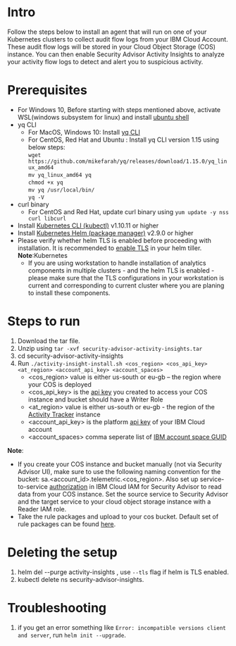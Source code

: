 # Intro
Follow the steps below to install an agent that will run on one of your Kubernetes clusters to collect audit flow logs from your IBM Cloud Account. These audit flow logs will be stored in your Cloud Object Storage (COS) instance. You can then enable Security Advisor Activity Insights to analyze your activity flow logs to detect and alert you to suspicious activity.

# Prerequisites
- For Windows 10, Before starting with steps mentioned above, activate WSL(windows subsystem for linux) and install [ubuntu shell](https://win10faq.com/install-run-ubuntu-bash-windows-10/)
- yq CLI
  - For MacOS, Windows 10: Install [yq CLI](http://mikefarah.github.io/yq/)
  - For CentOS, Red Hat and Ubuntu : Install yq CLI version 1.15 using below steps:      
  `wget https://github.com/mikefarah/yq/releases/download/1.15.0/yq_linux_amd64`       
  `mv yq_linux_amd64 yq`     
  `chmod +x yq`     
  `mv yq /usr/local/bin/`       
  `yq -V`       
- curl binary
  - For CentOS and Red Hat, update curl binary using `yum update -y nss curl libcurl`
- Install [Kubernetes CLI (kubectl)](https://kubernetes.io/docs/tasks/tools/install-kubectl/) v1.10.11 or higher
- Install [Kubernetes Helm (package manager)](https://docs.helm.sh/using_helm/#from-script) v2.9.0 or higher
- Please verify whether helm TLS is enabled before proceeding with installation. It is recommended to [enable TLS](https://github.com/helm/helm/blob/master/docs/tiller_ssl.md) in your helm tiller.                        
  **Note**:Kubernetes
    - If you are using workstation to handle installation of analytics components in multiple clusters - and the helm TLS is enabled - please make sure that the TLS configurations in your workstation is current and corresponding to current cluster where you are planing to install these components.

# Steps to run
1) Download the tar file.
2) Unzip using `tar -xvf security-advisor-activity-insights.tar`
3) cd security-advisor-activity-insights
4) Run `./activity-insight-install.sh <cos_region> <cos_api_key> <at_region> <account_api_key> <account_spaces>`
     - <cos_region> value is either us-south or eu-gb – the region where your COS is deployed
     - <cos_api_key> is the [api key](https://cloud.ibm.com/docs/services/cloud-object-storage/iam/service-credentials.html#service-credentials) you created to access your COS instance and bucket should have a Writer Role
     - <at_region> value is either us-south or eu-gb - the region of the [Activity Tracker](https://cloud.ibm.com/docs/services/cloud-activity-tracker/index.html#getting-started-with-cla) instance
     - <account_api_key> is the platform [api key](https://cloud.ibm.com/docs/iam/apikeys.html#ibm-cloud-api-keys) of your IBM Cloud account
     - <account_spaces> comma seperate list of [IBM account space GUID](https://cloud.ibm.com/docs/cli/reference/ibmcloud/cli_acct_org_role.html#ibmcloud_account_space)

**Note**:
- If you create your COS instance and bucket manually (not via Security Advisor UI), make sure to use the following naming convention for the bucket: sa.<account_id>.telemetric.<cos_region>. Also set up service-to-service [authorization](https://cloud.ibm.com/docs/iam/authorizations.html#serviceauth) in IBM Cloud IAM for Security Advisor to read data from your COS instance. Set the source service to Security Advisor and the target service to your  cloud object storage instance with a Reader IAM role.
- Take the rule packages and upload to your cos bucket. Default set of rule packages can be found [here](https://github.ibm.com/security-services/security-advisor-project-management/wiki/Doc-page-for-Activity-Insights).

# Deleting the setup
1) helm del --purge activity-insights , use `--tls` flag if helm is TLS enabled.
2) kubectl delete ns security-advisor-insights.

# Troubleshooting
1) if you get an error something like `Error: incompatible versions client and server`, run `helm init --upgrade`.

